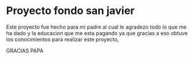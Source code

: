 # Proyecto fondo san javier

Este proyecto fue hecho para mi padre al cual le agradezo todo lo que me ha dado y la educacion que me esta pagando ya que gracias a eso obtuve los conocimientos para realizar este proyecto,

GRACIAS PAPA

